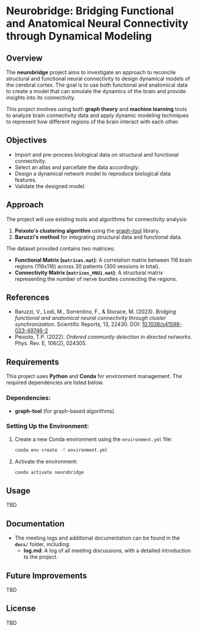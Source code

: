 # Neurobridge: Bridging Functional and Anatomical Neural Connectivity through Dynamical Modeling

## Overview
The **neurobridge** project aims to investigate an approach to reconcile structural and functional neural 
connectivity to design dynamical models of the cerebral cortex. The goal is to use both functional and anatomical data to create a model that can simulate the dynamics of the brain and provide insights into its connectivity.

This project involves using both **graph theory** and **machine learning** tools to analyze brain connectivity data and apply dynamic modeling techniques to represent how different regions of the brain interact with each other.

## Objectives
- Import and pre-process biological data on structural and functional connectivity.
- Select an atlas and parcellate the data accordingly.
- Design a dynamical network model to reproduce biological data features.
- Validate the designed model.

## Approach
The project will use existing tools and algorithms for connectivity analysis:
1. **Peixoto's clustering algorithm** using the [graph-tool](https://graph-tool.skewed.de) library.
2. **Baruzzi's method** for integrating structural data and functional data.

The dataset provided contains two matrices:
- **Functional Matrix (`matrices.mat`)**: A correlation matrix between 116 brain regions (116x116) across 30 patients (300 sessions in total).
- **Connectivity Matrix (`matrices_HNU1.mat`)**: A structural matrix representing the number of nerve bundles connecting the regions.

## References
- Baruzzi, V., Lodi, M., Sorrentino, F., & Storace, M. (2023). *Bridging functional and anatomical neural connectivity through cluster synchronization*. Scientific Reports, 13, 22430. DOI: [10.1038/s41598-023-49746-2](https://doi.org/10.1038/s41598-023-49746-2)
- Peixoto, T.P. (2022). *Ordered community detection in directed networks*. Phys. Rev. E, 106(2), 024305.

## Requirements
This project uses **Python** and **Conda** for environment management. The required dependencies are listed below.

### Dependencies:
- **graph-tool** (for graph-based algorithms)

### Setting Up the Environment:
1. Create a new Conda environment using the `environment.yml` file:
    ```bash
    conda env create -f environment.yml
    ```

2. Activate the environment:
    ```bash
    conda activate neurobridge
    ```

## Usage
TBD

## Documentation
- The meeting logs and additional documentation can be found in the **`docs/`** folder, including:
    - **log.md**: A log of all meeting discussions, with a detailed introduction to the project.

## Future Improvements
TBD

## License
TBD
